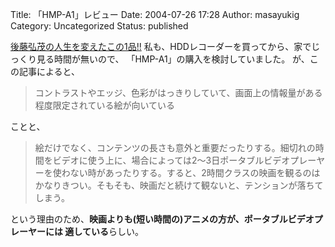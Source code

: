 Title: 「HMP-A1」レビュー
Date: 2004-07-26 17:28
Author: masayukig
Category: Uncategorized
Status: published

[後藤弘茂の人生を変えたこの1品!!](http://pc.watch.impress.co.jp/docs/2004/0726/kai35.htm)
私も、HDDレコーダーを買ってから、家でじっくり見る時間が無いので、
「HMP-A1」の購入を検討していました。
が、この記事によると、

> コントラストやエッジ、色彩がはっきりしていて、画面上の情報量がある程度限定されている絵が向いている

ことと、

> 絵だけでなく、コンテンツの長さも意外と重要だったりする。細切れの時間をビデオに使う上に、場合によっては2〜3日ポータブルビデオプレーヤーを使わない時があったりする。すると、2時間クラスの映画を観るのはかなりきつい。そもそも、映画だと続けて観ないと、テンションが落ちてしまう。

という理由のため、**映画よりも(短い時間の)アニメの方が、ポータブルビデオプレーヤーには
適している**らしい。

